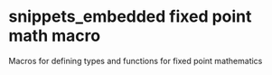 snippets_embedded fixed point math macro
========================================

Macros for defining types and functions for fixed point mathematics

